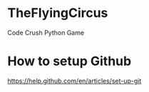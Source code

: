 # TheFlyingCircus
Code Crush Python Game


# How to setup Github
https://help.github.com/en/articles/set-up-git
